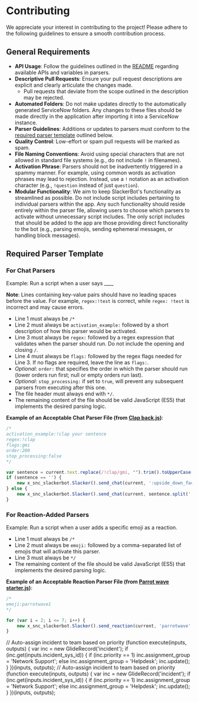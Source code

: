 # Contributing

We appreciate your interest in contributing to the project! Please adhere to the following guidelines to ensure a smooth contribution process.

## General Requirements

- **API Usage**: Follow the guidelines outlined in the [README](README.md#available-apisvariables-in-parsers) regarding available APIs and variables in parsers.
- **Descriptive Pull Requests**: Ensure your pull request descriptions are explicit and clearly articulate the changes made.
  - Pull requests that deviate from the scope outlined in the description may be rejected.
- **Automated Folders**: Do not make updates directly to the automatically generated ServiceNow folders. Any changes to these files should be made directly in the application after importing it into a ServiceNow instance.
- **Parser Guidelines**: Additions or updates to parsers must conform to the [required parser template](#required-parser-template) outlined below.
- **Quality Control**: Low-effort or spam pull requests will be marked as spam.
- **File Naming Conventions**: Avoid using special characters that are not allowed in standard file systems (e.g., do not include `!` in filenames).
- **Activation Phrase**: Parsers should not be inadvertently triggered in a spammy manner. For example, using common words as activation phrases may lead to rejection. Instead, use a `!` notation as an activation character (e.g., `!question` instead of just `question`).
- **Modular Functionality**: We aim to keep SlackerBot's functionality as streamlined as possible. Do not include script includes pertaining to individual parsers within the app. Any such functionality should reside entirely within the parser file, allowing users to choose which parsers to activate without unnecessary script includes. The only script includes that should be added to the app are those providing direct functionality to the bot (e.g., parsing emojis, sending ephemeral messages, or handling block messages).

## Required Parser Template

### For Chat Parsers

Example: Run a script when a user says ____

**Note**: Lines containing key-value pairs should have no leading spaces before the value. For example, `regex:!test` is correct, while `regex: !test` is incorrect and may cause errors.

- Line 1 must always be `/*`
- Line 2 must always be `activation_example:` followed by a short description of how this parser would be activated.
- Line 3 must always be `regex:` followed by a regex expression that validates when the parser should run. Do not include the opening and closing `/`.
- Line 4 must always be `flags:` followed by the regex flags needed for Line 3. If no flags are required, leave the line as `flags:`.
- *Optional*: `order:` that specifies the order in which the parser should run (lower orders run first; null or empty orders run last).
- *Optional*: `stop_processing:` if set to `true`, will prevent any subsequent parsers from executing after this one.
- The file header must always end with `*/`.
- The remaining content of the file should be valid JavaScript (ES5) that implements the desired parsing logic.

**Example of an Acceptable Chat Parser File (from [Clap back.js](Parsers/Clap%20back.js))**:

```javascript
/*
activation_example:!clap your sentence
regex:!clap
flags:gmi
order:200
stop_processing:false
*/

var sentence = current.text.replace(/!clap/gmi, "").trim().toUpperCase();
if (sentence == '') {
    new x_snc_slackerbot.Slacker().send_chat(current, ':upside_down_face: gimme something to clap!', true);
} else {
    new x_snc_slackerbot.Slacker().send_chat(current, sentence.split(' ').join(' :clap: '), false);
}
```

### For Reaction-Added Parsers

Example: Run a script when a user adds a specific emoji as a reaction.

- Line 1 must always be `/*`
- Line 2 must always be `emoji:` followed by a comma-separated list of emojis that will activate this parser.
- Line 3 must always be `*/`
- The remaining content of the file should be valid JavaScript (ES5) that implements the desired parsing logic.

**Example of an Acceptable Reaction Parser File (from [Parrot wave starter.js](Parsers/Parrot%20wave%20starter.js))**:

```javascript
/*
emoji:parrotwave1
*/

for (var i = 2; i <= 7; i++) {
    new x_snc_slackerbot.Slacker().send_reaction(current, 'parrotwave' + i);
}
```
// Auto-assign incident to team based on priority
(function execute(inputs, outputs) {
    var inc = new GlideRecord('incident');
    if (inc.get(inputs.incident_sys_id)) {
        if (inc.priority == 1) inc.assignment_group = 'Network Support';
        else inc.assignment_group = 'Helpdesk';
        inc.update();
    }
})(inputs, outputs);
// Auto-assign incident to team based on priority
(function execute(inputs, outputs) {
    var inc = new GlideRecord('incident');
    if (inc.get(inputs.incident_sys_id)) {
        if (inc.priority == 1) inc.assignment_group = 'Network Support';
        else inc.assignment_group = 'Helpdesk';
        inc.update();
    }
})(inputs, outputs);

